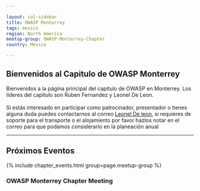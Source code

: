 ```yaml
---

layout: col-sidebar
title: OWASP Monterrey
tags: mexico
region: North America
meetup-group: OWASP-Monterrey-Chapter
country: Mexico

---
```


<strong>Bienvenidos al Capitulo de OWASP Monterrey</strong>
---------------

Bienvenidos a la página principal del capítulo de OWASP en Monterrey. Los líderes del capítulo son Ruben Fernandez y Leonel De Leon.
<br><br>
Si estás interesado en participar como patrocinador, presentador o
tienes alguna duda puedes contactarnos al correo [Leonel De leon](mailto:leoneldavid.deleonjuarez@owasp.org), si requieres de soporte para el transporte o el alojamiento por favor hazlos notar en el correo para que podamos considerarlo en la planeación anual
<hr/>

Próximos Eventos
---------------
 {% include chapter_events.html group=page.meetup-group %}
 
### OWASP Monterrey Chapter Meeting

